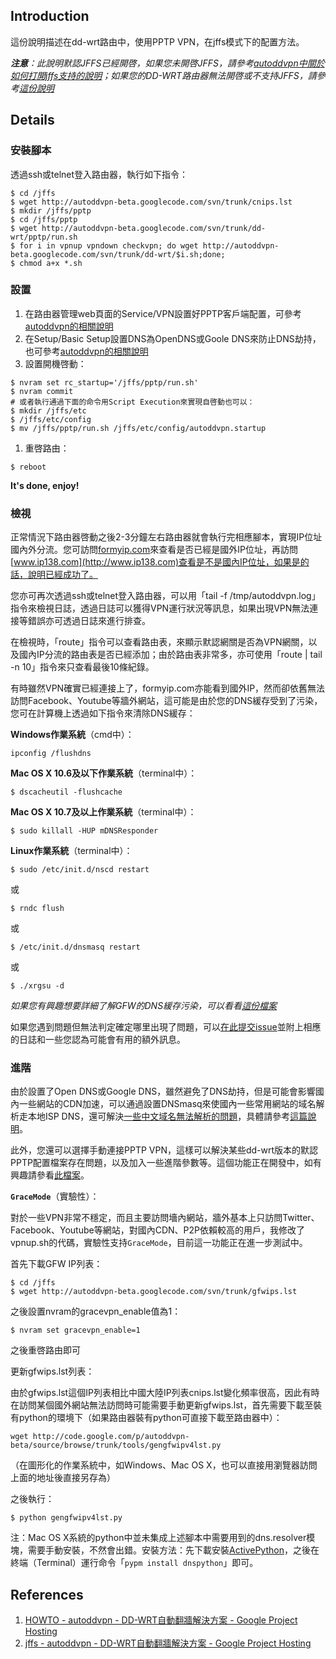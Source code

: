 ## Introduction ##

這份說明描述在dd-wrt路由中，使用PPTP VPN，在jffs模式下的配置方法。

_**注意**：此說明默認JFFS已經開啓，如果您未開啓JFFS，請參考[autoddvpn中關於如何打開jffs支持的說明](http://code.google.com/p/autoddvpn/wiki/jffs#如何打開jffs支持)；如果您的DD-WRT路由器無法開啓或不支持JFFS，請參考[這份說明](DdwrtPptpNojffs.md)_


## Details ##
### 安裝腳本 ###
透過ssh或telnet登入路由器，執行如下指令：
```
$ cd /jffs
$ wget http://autoddvpn-beta.googlecode.com/svn/trunk/cnips.lst
$ mkdir /jffs/pptp
$ cd /jffs/pptp
$ wget http://autoddvpn-beta.googlecode.com/svn/trunk/dd-wrt/pptp/run.sh
$ for i in vpnup vpndown checkvpn; do wget http://autoddvpn-beta.googlecode.com/svn/trunk/dd-wrt/$i.sh;done;
$ chmod a+x *.sh
```

### 設置 ###
  1. 在路由器管理web頁面的Service/VPN設置好PPTP客戶端配置，可參考[autoddvpn的相關說明](http://code.google.com/p/autoddvpn/wiki/HOWTO#設置PPTP_client)
  1. 在Setup/Basic Setup設置DNS為OpenDNS或Goole DNS來防止DNS劫持，也可參考[autoddvpn的相關說明](http://code.google.com/p/autoddvpn/wiki/HOWTO#設置DNS)
  1. 設置開機啓動：
```
$ nvram set rc_startup='/jffs/pptp/run.sh'
$ nvram commit
# 或者執行通過下面的命令用Script Execution來實現自啓動也可以：
$ mkdir /jffs/etc
$ /jffs/etc/config
$ mv /jffs/pptp/run.sh /jffs/etc/config/autoddvpn.startup
```
  1. 重啓路由：
```
$ reboot
```

**It's done, enjoy!**

### 檢視 ###
正常情況下路由器啓動之後2-3分鐘左右路由器就會執行完相應腳本，實現IP位址國內外分流。您可訪問[formyip.com](http://formyip.com)來查看是否已經是國外IP位址，再訪問[www.ip138.com](http://www.ip138.com)查看是不是國內IP位址，如果是的話，說明已經成功了。

您亦可再次透過ssh或telnet登入路由器，可以用「tail -f /tmp/autoddvpn.log」指令來檢視日誌，透過日誌可以獲得VPN運行狀況等訊息，如果出現VPN無法連接等錯誤亦可透過日誌來進行排查。

在檢視時，「route」指令可以查看路由表，來顯示默認網關是否為VPN網關，以及國內IP分流的路由表是否已經添加；由於路由表非常多，亦可使用「route | tail -n 10」指令來只查看最後10條紀錄。

有時雖然VPN確實已經連接上了，formyip.com亦能看到國外IP，然而卻依舊無法訪問Facebook、Youtube等牆外網站，這可能是由於您的DNS緩存受到了污染，您可在計算機上透過如下指令來清除DNS緩存：

**Windows作業系統**（cmd中）：
```
ipconfig /flushdns
```
**Mac OS X 10.6及以下作業系統**（terminal中）：
```
$ dscacheutil -flushcache
```
**Mac OS X 10.7及以上作業系統**（terminal中）：
```
$ sudo killall -HUP mDNSResponder
```
**Linux作業系統**（terminal中）：
```
$ sudo /etc/init.d/nscd restart
```
或
```
$ rndc flush
```
或
```
$ /etc/init.d/dnsmasq restart
```
或
```
$ ./xrgsu -d
```

_如果您有興趣想要詳細了解GFW的DNS緩存污染，可以看看[這份檔案](GfwDnsPollution.md)_

如果您遇到問題但無法判定確定哪里出現了問題，可以[在此提交issue](http://code.google.com/p/autoddvpn-beta/issues/entry)並附上相應的日誌和一些您認為可能會有用的額外訊息。

### 進階 ###
由於設置了Open DNS或Google DNS，雖然避免了DNS劫持，但是可能會影響國內一些網站的CDN加速，可以通過設置DNSmasq來使國內一些常用網站的域名解析走本地ISP DNS，還可解決[一些中文域名無法解析的問題](ChineseDomain.md)，具體請參考[這篇說明](DNSmasq.md)。

此外，您還可以選擇手動連接PPTP VPN，這樣可以解決某些dd-wrt版本的默認PPTP配置檔案存在問題，以及加入一些進階參數等。這個功能正在開發中，如有興趣請參看[此檔案](ManualPPTPDev.md)。

**`GraceMode`**（實驗性）：

對於一些VPN非常不穩定，而且主要訪問墻內網站，牆外基本上只訪問Twitter、Facebook、Youtube等網站，對國內CDN、P2P依賴較高的用戶，我修改了vpnup.sh的代碼，實驗性支持`GraceMode`，目前這一功能正在進一步測試中。

首先下載GFW IP列表：
```
$ cd /jffs
$ wget http://autoddvpn-beta.googlecode.com/svn/trunk/gfwips.lst
```
之後設置nvram的gracevpn\_enable值為1：
```
$ nvram set gracevpn_enable=1
```
之後重啓路由即可

更新gfwips.lst列表：

由於gfwips.lst這個IP列表相比中國大陸IP列表cnips.lst變化頻率很高，因此有時在訪問某個國外網站無法訪問時可能需要手動更新gfwips.lst，首先需要下載至裝有python的環境下（如果路由器裝有python可直接下載至路由器中）：
```
wget http://code.google.com/p/autoddvpn-beta/source/browse/trunk/tools/gengfwipv4lst.py
```
（在圖形化的作業系統中，如Windows、Mac OS X，也可以直接用瀏覽器訪問上面的地址後直接另存為）

之後執行：
```
$ python gengfwipv4lst.py
```
注：Mac OS X系統的python中並未集成上述腳本中需要用到的dns.resolver模塊，需要手動安裝，不然會出錯。安裝方法：先下載安裝[ActivePython](http://www.activestate.com/activepython/downloads#)，之後在終端（Terminal）運行命令「`pypm install dnspython`」即可。

## References ##
  1. [HOWTO - autoddvpn - DD-WRT自動翻牆解決方案 - Google Project Hosting](http://code.google.com/p/autoddvpn/wiki/HOWTO)
  1. [jffs - autoddvpn - DD-WRT自動翻牆解決方案 - Google Project Hosting](http://code.google.com/p/autoddvpn/wiki/jffs)